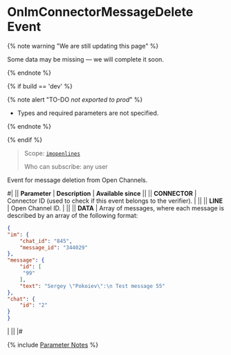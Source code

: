 # OnImConnectorMessageDelete Event

{% note warning "We are still updating this page" %}

Some data may be missing — we will complete it soon.

{% endnote %}

{% if build == 'dev' %}

{% note alert "TO-DO _not exported to prod_" %}

- Types and required parameters are not specified.

{% endnote %}

{% endif %}

> Scope: [`imopenlines`](../../../scopes/permissions.md)
>
> Who can subscribe: any user

Event for message deletion from Open Channels.

#| 
|| **Parameter** | **Description** | **Available since** ||
|| **CONNECTOR** | Connector ID (used to check if this event belongs to the verifier). | ||
|| **LINE** | Open Channel ID. | ||
|| **DATA** | Array of messages, where each message is described by an array of the following format:


```json
{
"im": {
    "chat_id": "845",
    "message_id": "344029"
},
"message": {
    "id": [
     "99"
    ],
    "text": "Sergey \"Pokoiev\":\n Test message 55"
},
"chat": {
    "id": "2"
}
}
```
| ||
|#

{% include [Parameter Notes](../../../../_includes/required.md) %}